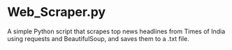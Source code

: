 # Web_Scraper.py
A simple Python script that scrapes top news headlines from Times of India using requests and BeautifulSoup, and saves them to a .txt file.
